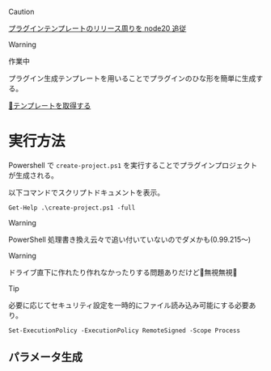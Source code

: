 > [!CAUTION]
> [プラグインテンプレートのリリース周りを node20 追従](https://github.com/sk-0520/Pe/issues/917)

> [!WARNING]
> 作業中

プラグイン生成テンプレートを用いることでプラグインのひな形を簡単に生成する。

[💾テンプレートを取得する](./archives/plugin-template.zip)

# 実行方法

Powershell で `create-project.ps1` を実行することでプラグインプロジェクトが生成される。

以下コマンドでスクリプトドキュメントを表示。

`Get-Help .\create-project.ps1 -full`

> [!WARNING]
> PowerShell 処理書き換え云々で追い付いていないのでダメかも(0.99.215～)

> [!WARNING]
> ドライブ直下に作れたり作れなかったりする問題ありだけど🐛無視無視🐞

> [!TIP]
> 必要に応じてセキュリティ設定を一時的にファイル読み込み可能にする必要あり。
>
> `Set-ExecutionPolicy -ExecutionPolicy RemoteSigned -Scope Process`

## パラメータ生成

<!-- 呼び出しコンポーネント側実装 -->
